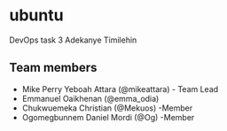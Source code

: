 # ubuntu

DevOps task 3
Adekanye Timilehin

## Team members

- Mike Perry Yeboah Attara (@mikeattara) - Team Lead
- Emmanuel Oaikhenan (@emma_odia)
- Chukwuemeka Christian (@Mekuos)  -Member
- Ogomegbunnem Daniel Mordi (@Og)  -Member
